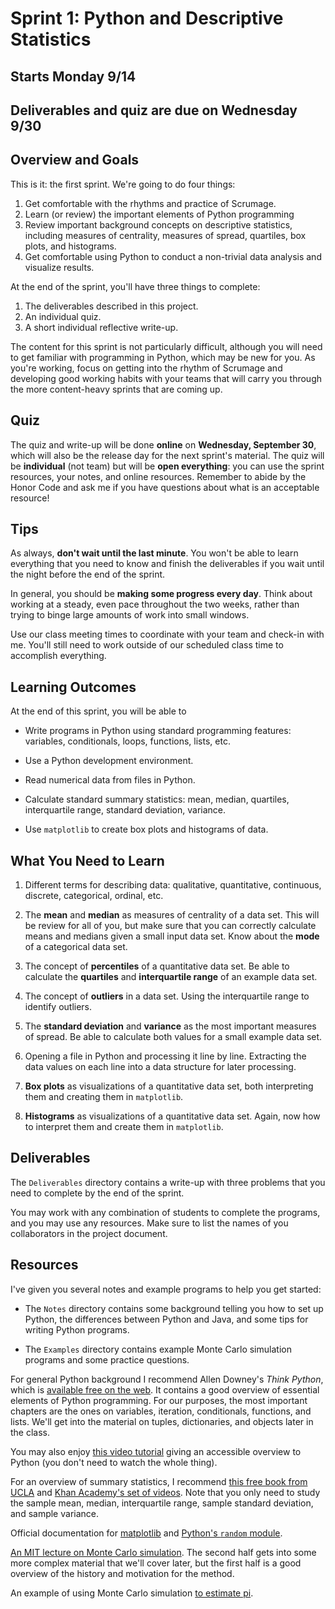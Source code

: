 
# Sprint 1: Python and Descriptive Statistics

## Starts Monday 9/14
## Deliverables and quiz are due on Wednesday 9/30

## Overview and Goals

This is it: the first sprint. We're going to do four things:

1. Get comfortable with the rhythms and practice of Scrumage.
2. Learn (or review) the important elements of Python programming
3. Review important background concepts on descriptive statistics, including measures of centrality, measures of spread,
quartiles, box plots, and histograms.
4. Get comfortable using Python to conduct a non-trivial data analysis and visualize results.

At the end of the sprint, you'll have three things to complete:

1. The deliverables described in this project.
2. An individual quiz.
3. A short individual reflective write-up.

The content for this sprint is not particularly difficult, although you will need to get familiar with programming in Python, which may be new for you. As you're working,
focus on getting into the rhythm of Scrumage and developing good working habits with your teams that will carry you through the more content-heavy sprints that are coming up.


## Quiz

The quiz and write-up will be done **online** on **Wednesday, September 30**, which will also be the release day for the next sprint's material. The quiz will be 
**individual** (not team) but will be **open everything**: you can use the sprint resources, your notes, and online resources. Remember to abide by the Honor Code 
and ask me if you have questions about what is an acceptable resource!

## Tips

As always, **don't wait until the last minute**. You won't be able to learn everything that you need to know and finish the deliverables if you wait until the night before the end of the sprint.

In general, you should be **making some progress every day**. Think about working at a steady, even pace throughout the two weeks, rather than trying to binge large amounts of work into small windows.

Use our class meeting times to coordinate with your team and check-in with me. You'll still need to work outside of our scheduled class time to accomplish everything.

## Learning Outcomes

At the end of this sprint, you will be able to

- Write programs in Python using standard programming features: variables, conditionals, loops, functions, lists, etc.

- Use a Python development environment.

- Read numerical data from files in Python.

- Calculate standard summary statistics: mean, median, quartiles, interquartile range, standard deviation, variance.

- Use `matplotlib` to create box plots and histograms of data.

## What You Need to Learn

1. Different terms for describing data: qualitative, quantitative, continuous, discrete, categorical, ordinal, etc.

2. The **mean** and **median** as measures of centrality of a data set. This will be review for all of you, but make sure that you can correctly calculate means and medians
given a small input data set. Know about the **mode** of a categorical data set.

3. The concept of **percentiles** of a quantitative data set. Be able to calculate the **quartiles** and **interquartile range** of an example data set.

4. The concept of **outliers** in a data set. Using the interquartile range to identify outliers.

5. The **standard deviation** and **variance** as the most important measures of spread. Be able to calculate both values for a small example data set.

6. Opening a file in Python and processing it line by line. Extracting the data values on each line into a data structure for later processing.

7. **Box plots** as visualizations of a quantitative data set, both interpreting them and creating them in `matplotlib`.

8. **Histograms** as visualizations of a quantitative data set. Again, now how to interpret them and create them in `matplotlib`.


## Deliverables

The `Deliverables` directory contains a write-up with three problems that you need to complete by the end of the sprint.

You may work with any combination of students to complete the programs, and you may use any resources. Make sure to list the names of you collaborators in the project document.


## Resources

I've given you several notes and example programs to help you get started:

- The `Notes` directory contains some background telling you how to set up Python, the differences between Python and Java, and some tips for writing Python programs.

- The `Examples` directory contains example Monte Carlo simulation programs and some practice questions.

For general Python background I recommend Allen Downey's *Think Python*, which is [available free on the web](https://greenteapress.com/wp/think-python/). It contains a good overview of essential elements of Python programming. For our purposes, the most important chapters are the ones on variables, iteration, conditionals, functions, and lists. We'll get into the material on tuples, dictionaries, and objects later in the class.

You may also enjoy [this video tutorial](https://www.youtube.com/watch?v=_uQrJ0TkZlc) giving an accessible overview to Python (you don't need to watch the whole thing).

For an overview of summary statistics, I recommend [this free book from UCLA](http://wiki.stat.ucla.edu/socr/index.php/EBook) and [Khan Academy's set of videos](https://www.khanacademy.org/math/statistics-probability/summarizing-quantitative-data). Note that you only need to study the sample mean, median, interquartile range, sample standard deviation, and sample variance.

Official documentation for [matplotlib](https://matplotlib.org/) and [Python's `random` module](https://docs.python.org/3/library/random.html).

[An MIT lecture on Monte Carlo simulation](https://www.youtube.com/watch?v=OgO1gpXSUzU). The second half gets into some more complex material that we'll cover later, but the first half is a good overview of the history and motivation for the method.

An example of using Monte Carlo simulation [to estimate pi](https://academo.org/demos/estimating-pi-monte-carlo/).
